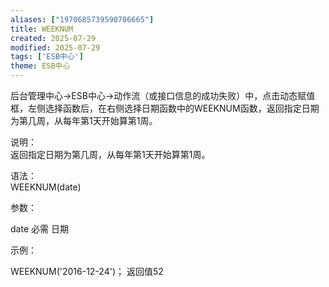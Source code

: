 ```yaml
---
aliases: ["1970685739590706665"]
title: WEEKNUM
created: 2025-07-29
modified: 2025-07-29
tags: ['ESB中心']
theme: ESB中心
---
```


后台管理中心->ESB中心->动作流（或接口信息的成功失败）中，点击动态赋值框，左侧选择函数后，在右侧选择日期函数中的WEEKNUM函数，返回指定日期为第几周，从每年第1天开始算第1周。

说明：  
返回指定日期为第几周，从每年第1天开始算第1周。

语法：  
WEEKNUM(date)  

参数：

date 必需 日期

示例：

WEEKNUM('2016-12-24')； 返回值52
